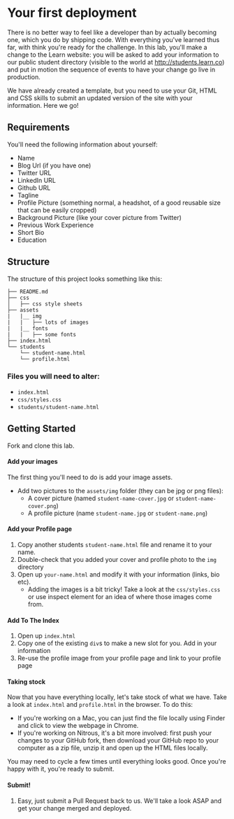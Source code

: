 # Your first deployment

There is no better way to feel like a developer than by actually becoming one, which you do by shipping code. With everything you've learned thus far, with think you're ready for the challenge. In this lab, you'll make a change to the Learn website: you will be asked to add your information to our public student directory (visible to the world at http://students.learn.co) and put in motion the sequence of events to have your change go live in production. 

We have already created a template, but you need to use your Git, HTML and CSS skills to submit an updated version of the site with your information. Here we go!

## Requirements

You'll need the following information about yourself:

* Name
* Blog Url (if you have one)
* Twitter URL
* LinkedIn URL
* Github URL
* Tagline
* Profile Picture (something normal, a headshot, of a good reusable size that can be easily cropped)
* Background Picture (like your cover picture from Twitter)
* Previous Work Experience
* Short Bio
* Education

## Structure

The structure of this project looks something like this:

```text
├── README.md
├── css
│   ├── css style sheets
├── assets
|   |__ img
|   |   ├── lots of images
|   |__ fonts
|   |   ├── some fonts
├── index.html
└── students
    └── student-name.html
    └── profile.html

```

### Files you will need to alter:
  * `index.html`
  * `css/styles.css`
  * `students/student-name.html`

## Getting Started

Fork and clone this lab.

#### Add your images

The first thing you'll need to do is add your image assets.

  * Add two pictures to the `assets/img` folder (they can be jpg or png files):
    * A cover picture (named `student-name-cover.jpg` or `student-name-cover.png`)
    * A profile picture (name `student-name.jpg` or `student-name.png`)

#### Add your Profile page

  1. Copy another students `student-name.html` file and rename it to your name. 
  2. Double-check that you added your cover and profile photo to the `img` directory
  3. Open up `your-name.html` and modify it with your information (links, bio etc).
     * Adding the images is a bit tricky! Take a look at the `css/styles.css` or use inspect element for an idea of where those images come from.

#### Add To The Index

  1. Open up `index.html`
  2. Copy one of the existing `div`s to make a new slot for you. Add in your information
  3. Re-use the profile image from your profile page and link to your profile page

#### Taking stock

Now that you have everything locally, let's take stock of what we have. Take a look at `index.html` and `profile.html` in the browser. To do this: 

* If you're working on a Mac, you can just find the file locally using Finder and click to view the webpage in Chrome. 
* If you're working on Nitrous, it's a bit more involved: first push your changes to your GitHub fork, then download your GitHub repo to your computer as a zip file, unzip it and open up the HTML files locally. 

You may need to cycle a few times until everything looks good. Once you're happy with it, you're ready to submit.

#### Submit!

  1. Easy, just submit a Pull Request back to us. We'll take a look ASAP and get your change merged and deployed.
